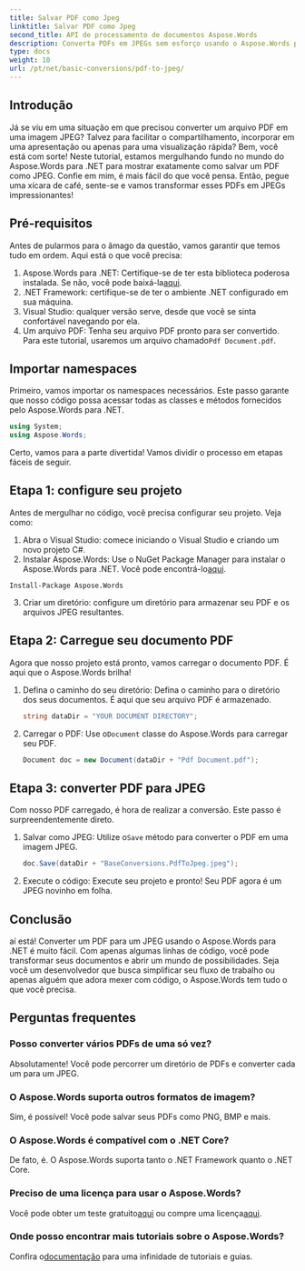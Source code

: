 ```yaml
---
title: Salvar PDF como Jpeg
linktitle: Salvar PDF como Jpeg
second_title: API de processamento de documentos Aspose.Words
description: Converta PDFs em JPEGs sem esforço usando o Aspose.Words para .NET. Siga nosso guia detalhado com exemplos e FAQs. Perfeito para desenvolvedores e entusiastas.
type: docs
weight: 10
url: /pt/net/basic-conversions/pdf-to-jpeg/
---
```

## Introdução

Já se viu em uma situação em que precisou converter um arquivo PDF em uma imagem JPEG? Talvez para facilitar o compartilhamento, incorporar em uma apresentação ou apenas para uma visualização rápida? Bem, você está com sorte! Neste tutorial, estamos mergulhando fundo no mundo do Aspose.Words para .NET para mostrar exatamente como salvar um PDF como JPEG. Confie em mim, é mais fácil do que você pensa. Então, pegue uma xícara de café, sente-se e vamos transformar esses PDFs em JPEGs impressionantes!

## Pré-requisitos

Antes de pularmos para o âmago da questão, vamos garantir que temos tudo em ordem. Aqui está o que você precisa:

1. Aspose.Words para .NET: Certifique-se de ter esta biblioteca poderosa instalada. Se não, você pode baixá-la[aqui](https://releases.aspose.com/words/net/).
2. .NET Framework: certifique-se de ter o ambiente .NET configurado em sua máquina.
3. Visual Studio: qualquer versão serve, desde que você se sinta confortável navegando por ela.
4.  Um arquivo PDF: Tenha seu arquivo PDF pronto para ser convertido. Para este tutorial, usaremos um arquivo chamado`Pdf Document.pdf`.

## Importar namespaces

Primeiro, vamos importar os namespaces necessários. Este passo garante que nosso código possa acessar todas as classes e métodos fornecidos pelo Aspose.Words para .NET.

```csharp
using System;
using Aspose.Words;
```

Certo, vamos para a parte divertida! Vamos dividir o processo em etapas fáceis de seguir.

## Etapa 1: configure seu projeto

Antes de mergulhar no código, você precisa configurar seu projeto. Veja como:

1. Abra o Visual Studio: comece iniciando o Visual Studio e criando um novo projeto C#.
2.  Instalar Aspose.Words: Use o NuGet Package Manager para instalar o Aspose.Words para .NET. Você pode encontrá-lo[aqui](https://releases.aspose.com/words/net/).

```shell
Install-Package Aspose.Words
```

3. Criar um diretório: configure um diretório para armazenar seu PDF e os arquivos JPEG resultantes.

## Etapa 2: Carregue seu documento PDF

Agora que nosso projeto está pronto, vamos carregar o documento PDF. É aqui que o Aspose.Words brilha!

1. Defina o caminho do seu diretório: Defina o caminho para o diretório dos seus documentos. É aqui que seu arquivo PDF é armazenado.

    ```csharp
    string dataDir = "YOUR DOCUMENT DIRECTORY";
    ```

2.  Carregar o PDF: Use o`Document` classe do Aspose.Words para carregar seu PDF.

    ```csharp
    Document doc = new Document(dataDir + "Pdf Document.pdf");
    ```

## Etapa 3: converter PDF para JPEG

Com nosso PDF carregado, é hora de realizar a conversão. Este passo é surpreendentemente direto.

1.  Salvar como JPEG: Utilize o`Save` método para converter o PDF em uma imagem JPEG.

    ```csharp
    doc.Save(dataDir + "BaseConversions.PdfToJpeg.jpeg");
    ```

2. Execute o código: Execute seu projeto e pronto! Seu PDF agora é um JPEG novinho em folha.

## Conclusão

aí está! Converter um PDF para um JPEG usando o Aspose.Words para .NET é muito fácil. Com apenas algumas linhas de código, você pode transformar seus documentos e abrir um mundo de possibilidades. Seja você um desenvolvedor que busca simplificar seu fluxo de trabalho ou apenas alguém que adora mexer com código, o Aspose.Words tem tudo o que você precisa.

## Perguntas frequentes

### Posso converter vários PDFs de uma só vez?
Absolutamente! Você pode percorrer um diretório de PDFs e converter cada um para um JPEG.

### O Aspose.Words suporta outros formatos de imagem?
Sim, é possível! Você pode salvar seus PDFs como PNG, BMP e mais.

### O Aspose.Words é compatível com o .NET Core?
De fato, é. O Aspose.Words suporta tanto o .NET Framework quanto o .NET Core.

### Preciso de uma licença para usar o Aspose.Words?
 Você pode obter um teste gratuito[aqui](https://releases.aspose.com/) ou compre uma licença[aqui](https://purchase.aspose.com/buy).

### Onde posso encontrar mais tutoriais sobre o Aspose.Words?
 Confira o[documentação](https://reference.aspose.com/words/net/) para uma infinidade de tutoriais e guias.
